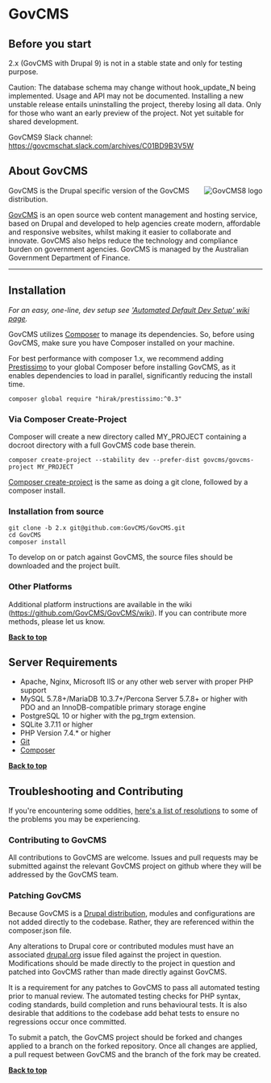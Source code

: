 # GovCMS

## Before you start

2.x (GovCMS with Drupal 9) is not in a stable state and only for testing purpose.

Caution: The database schema may change without hook_update_N being implemented. Usage and API may not be documented. Installing a new unstable release entails uninstalling the project, thereby losing all data. Only for those who want an early preview of the project. Not yet suitable for shared development.

GovCMS9 Slack channel: https://govcmschat.slack.com/archives/C01BD9B3V5W

## About GovCMS

<img src="https://www.drupal.org/files/styles/grid-3/public/govcms-double-size_0.png?itok=8LVmjACw" alt="GovCMS8 logo" align="right"/>

GovCMS is the Drupal specific version of the GovCMS distribution.

[GovCMS](https://www.govcms.gov.au) is an open source web content management and hosting service, based on Drupal and developed to help agencies create modern, affordable and responsive websites, whilst making it easier to collaborate and innovate. GovCMS also helps reduce the technology and compliance burden on government agencies. GovCMS is managed by the Australian Government Department of Finance.

---

## Installation

_For an easy, one-line, dev setup see ['Automated Default Dev Setup' wiki page](https://github.com/GovCMS/GovCMS/wiki/Automated-Default-Dev-Setup)._

GovCMS utilizes [Composer](https://getcomposer.org/) to manage its dependencies. So, before using GovCMS, make sure you have Composer installed on your machine.

For best performance with composer 1.x, we recommend adding [Prestissimo](https://github.com/hirak/prestissimo) to your global Composer before installing GovCMS, as it enables dependencies to load in parallel, significantly reducing the install time.

    composer global require "hirak/prestissimo:^0.3"

### Via Composer Create-Project

Composer will create a new directory called MY_PROJECT containing a docroot directory with a full GovCMS code base therein.

    composer create-project --stability dev --prefer-dist govcms/govcms-project MY_PROJECT

[Composer create-project](https://getcomposer.org/doc/03-cli.md#create-project) is the same as doing a git clone, followed by a composer install.

### Installation from source

    git clone -b 2.x git@github.com:GovCMS/GovCMS.git
    cd GovCMS
    composer install

To develop on or patch against GovCMS, the source files should be downloaded and the project built.

### Other Platforms

Additional platform instructions are available in the wiki (https://github.com/GovCMS/GovCMS/wiki).  If you can contribute more methods, please let us know.

**[Back to top](#govcms)**

## Server Requirements

* Apache, Nginx, Microsoft IIS or any other web server with proper PHP support
* MySQL 5.7.8+/MariaDB 10.3.7+/Percona Server 5.7.8+ or higher with PDO and an InnoDB-compatible primary storage engine
* PostgreSQL 10 or higher with the pg_trgm extension.
* SQLite 3.7.11 or higher
* PHP Version 7.4.* or higher
* [Git](http://git-scm.com/)
* [Composer](https://getcomposer.org/)

**[Back to top](#govcms)**

## Troubleshooting and Contributing

If you're encountering some oddities, [here's a list of resolutions](https://github.com/GovCMS/GovCMS/wiki/Troubleshooting) to some of the problems you may be experiencing.

### Contributing to GovCMS

All contributions to GovCMS are welcome. Issues and pull requests may be submitted against the relevant GovCMS project on github where they will be addressed by the GovCMS team.

### Patching GovCMS

Because GovCMS is a [Drupal distribution](https://www.drupal.org/documentation/build/distributions), modules and configurations are not added directly to the codebase. Rather, they are referenced within the composer.json file.

Any alterations to Drupal core or contributed modules must have an associated [drupal.org](https://www.drupal.org) issue filed against the project in question. Modifications should be made directly to the project in question and patched into GovCMS rather than made directly against GovCMS.

It is a requirement for any patches to GovCMS to pass all automated testing prior to manual review. The automated testing checks for PHP syntax, coding standards, build completion and runs behavioural tests. It is also desirable that additions to the codebase add behat tests to ensure no regressions occur once committed.

To submit a patch, the GovCMS project should be forked and changes applied to a branch on the forked repository. Once all changes are applied, a pull request between GovCMS and the branch of the fork may be created.

**[Back to top](#govcms)**

